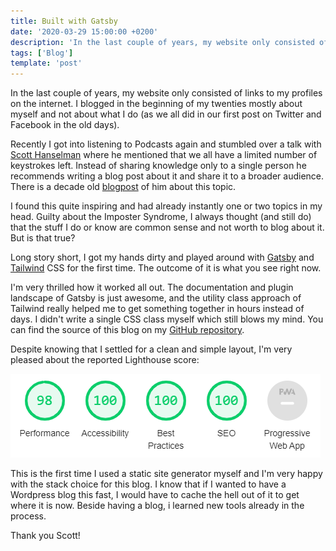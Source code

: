 ```yaml
---
title: Built with Gatsby
date: '2020-03-29 15:00:00 +0200'
description: 'In the last couple of years, my website only consisted of links to my profiles on the internet. I blogged in the beginning of my twenties mostly about myself and not about what I do (as we all did in our first post on Twitter and Facebook in the old days).'
tags: ['Blog']
template: 'post'
---
```


In the last couple of years, my website only consisted of links to my profiles on the internet. I blogged in the beginning of my twenties mostly about myself and not about what I do (as we all did in our first post on Twitter and Facebook in the old days).

Recently I got into listening to Podcasts again and stumbled over a talk with [Scott Hanselman](https://twitter.com/shanselman) where he mentioned that we all have a limited number of keystrokes left. Instead of sharing knowledge only to a single person he recommends writing a blog post about it and share it to a broader audience. There is a decade old [blogpost](https://www.hanselman.com/blog/DoTheyDeserveTheGiftOfYourKeystrokes.aspx) of him about this topic.

I found this quite inspiring and had already instantly one or two topics in my head. Guilty about the Imposter Syndrome, I always thought (and still do) that the stuff I do or know are common sense and not worth to blog about it. But is that true?

Long story short, I got my hands dirty and played around with [Gatsby](https://gatsbyjs.org) and [Tailwind](https://tailwindcss.com/) CSS for the first time. The outcome of it is what you see right now.

I'm very thrilled how it worked all out. The documentation and plugin landscape of Gatsby is just awesome, and the utility class approach of Tailwind really helped me to get something together in hours instead of days. I didn't write a single CSS class myself which still blows my mind. You can find the source of this blog on my [GitHub repository](https://github.com/rootix/rootix-ch-blog).

Despite knowing that I settled for a clean and simple layout, I'm very pleased about the reported Lighthouse score:

![Lighthouse Score](media/lighthouse.png 'Lighthouse Score for rootix.ch')

This is the first time I used a static site generator myself and I'm very happy with the stack choice for this blog. I know that if I wanted to have a Wordpress blog this fast, I would have to cache the hell out of it to get where it is now. Beside having a blog, i learned new tools already in the process.

Thank you Scott!

